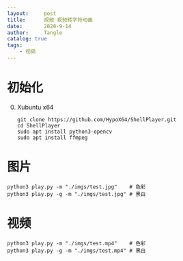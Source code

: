 ```yaml
---
layout:     post
title:      视频 视频转字符动画
date:       2020-9-14
author:     Tangle
catalog: true
tags:
    - 视频
---
```


# 初始化

0. Xubuntu x64
    ```
    git clone https://github.com/HypoX64/ShellPlayer.git
    cd ShellPlayer
    sudo apt install python3-opencv
    sudo apt install ffmpeg
    ```

# 图片

```
python3 play.py -m "./imgs/test.jpg"    # 色彩
python3 play.py -g -m "./imgs/test.jpg" # 黑白
```

# 视频

```
python3 play.py -m "./imgs/test.mp4"    # 色彩
python3 play.py -g -m "./imgs/test.mp4" # 黑白
```
